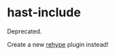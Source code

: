 # hast-include

Deprecated.

Create a new [rehype](https://github.com/wooorm/rehype) plugin instead!
